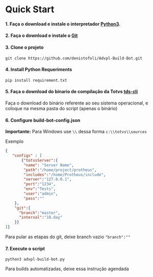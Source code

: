 # Quick Start

#### 1. Faça o download e instale o interpretador [Python3](https://www.python.org/).

#### 2. Faça o download e instale o [Git](https://git-scm.com/)

#### 3. Clone o projeto
```git clone https://github.com/denistofoli/Advpl-Build-Bot.git```

#### 4. Install Python Requeriments
```pip install requirement.txt```

#### 5. Faça o download do binario de compilação da Totvs [tds-cli](https://github.com/totvs/tds-ls)
Faça o download do binário referente ao seu sistema operacional, e coloque na mesma pasta do script (apenas o binário)

#### 6. Configure build-bot-config.json
**Importante:** Para Windows use ```\\``` dessa forma ```c:\\totvs\\sources```

Exemplo
```json
{
   "configs" : [
       {"totvsServer":{
        "name": "Server Name",
        "path":"/home/project/protheus",
        "includes":"/home/Protheus/include",
        "server":"127.0.0.1",
        "port":"1234",
        "env":"Tests",
        "user":"admin",
        "pass":""
    },
    "git":{
      "branch":"master",
      "interval":"10.day"  
    }}
]}
```

Para pular as etapas do git, deixe branch vazio ```"branch":""```


#### 7. Execute o script
```python3 advpl-build-bot.py```

Para builds automatizadas, deixe essa instrução agendada
